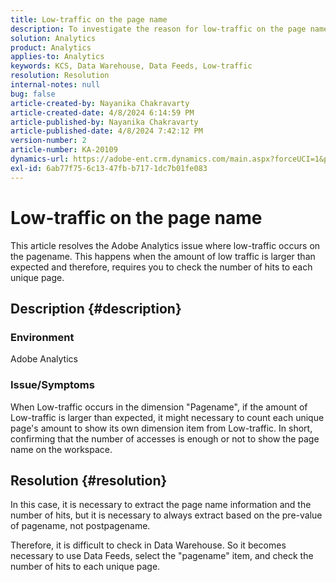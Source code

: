 ```yaml
---
title: Low-traffic on the page name
description: To investigate the reason for low-traffic on the page name, use pre-value of the pagename on Data Feeds.
solution: Analytics
product: Analytics
applies-to: Analytics
keywords: KCS, Data Warehouse, Data Feeds, Low-traffic
resolution: Resolution
internal-notes: null
bug: false
article-created-by: Nayanika Chakravarty
article-created-date: 4/8/2024 6:14:59 PM
article-published-by: Nayanika Chakravarty
article-published-date: 4/8/2024 7:42:12 PM
version-number: 2
article-number: KA-20109
dynamics-url: https://adobe-ent.crm.dynamics.com/main.aspx?forceUCI=1&pagetype=entityrecord&etn=knowledgearticle&id=734b38e4-d3f5-ee11-a1fe-6045bd006295
exl-id: 6ab77f75-6c13-47fb-b717-1dc7b01fe083
---
```

# Low-traffic on the page name


This article resolves the Adobe Analytics issue where low-traffic occurs on the pagename. This happens when the amount of low traffic is larger than expected and therefore, requires you to check the number of hits to each unique page.

## Description {#description}


### Environment

Adobe Analytics

### Issue/Symptoms

When Low-traffic occurs in the dimension "Pagename", if the amount of Low-traffic is larger than expected, it might necessary to count each unique page's amount to show its own dimension item from Low-traffic. In short, confirming that the number of accesses is enough or not to show the page name on the workspace.


## Resolution {#resolution}


In this case, it is necessary to extract the page name information and the number of hits, but it is necessary to always extract based on the pre-value of pagename, not postpagename.

Therefore, it is difficult to check in Data Warehouse. So it becomes necessary to use Data Feeds, select the "pagename" item, and check the number of hits to each unique page.

